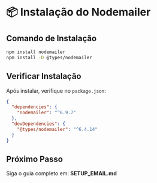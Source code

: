# 📦 Instalação do Nodemailer

## Comando de Instalação

```bash
npm install nodemailer
npm install -D @types/nodemailer
```

## Verificar Instalação

Após instalar, verifique no `package.json`:

```json
{
  "dependencies": {
    "nodemailer": "^6.9.7"
  },
  "devDependencies": {
    "@types/nodemailer": "^6.4.14"
  }
}
```

## Próximo Passo

Siga o guia completo em: **SETUP_EMAIL.md**
